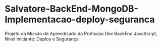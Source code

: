 # Salvatore-BackEnd-MongoDB-Implementacao-deploy-seguranca
Projeto da Missão de Aprendizado da Profissão Dev BackEnd JavaScript, Nivel Iniciante: Deploy e Segurança
